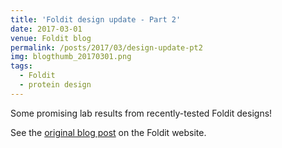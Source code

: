 ```yaml
---
title: 'Foldit design update - Part 2'
date: 2017-03-01
venue: Foldit blog
permalink: /posts/2017/03/design-update-pt2
img: blogthumb_20170301.png
tags:
  - Foldit
  - protein design
---
```


Some promising lab results from recently-tested Foldit designs!

See the [original blog post](https://fold.it/portal/node/2003519) on the Foldit website.
